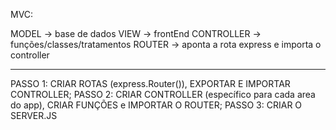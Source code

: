 MVC:

MODEL -> base de dados
VIEW -> frontEnd
CONTROLLER -> funções/classes/tratamentos
ROUTER -> aponta a rota express e importa o controller


---

PASSO 1: CRIAR ROTAS (express.Router()), EXPORTAR E IMPORTAR CONTROLLER;
PASSO 2: CRIAR CONTROLLER (específico para cada area do app), CRIAR FUNÇÕES e IMPORTAR O ROUTER;
PASSO 3: CRIAR O SERVER.JS
